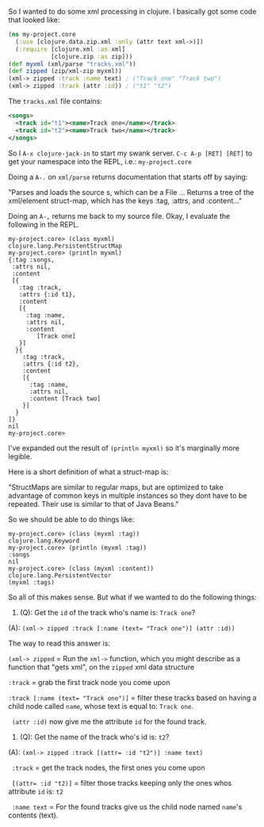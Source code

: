 So I wanted to do some xml processing in clojure.  I basically got
some code that looked like:

```clojure
(ns my-project.core
  (:use [clojure.data.zip.xml :only (attr text xml->)])
  (:require [clojure.xml :as xml]
            [clojure.zip :as zip]))
(def myxml (xml/parse "tracks.xml")) 
(def zipped (zip/xml-zip myxml))
(xml-> zipped :track :name text) ; ("Track one" "Track two")
(xml-> zipped :track (attr :id)) ; ("t1" "t2")
```

The `tracks.xml` file contains:

```xml
<songs>
  <track id="t1"><name>Track one</name></track>
  <track id="t2"><name>Track two</name></track>
</songs>
```

So I `A-x clojure-jack-in` to start my swank server.  `C-c A-p [RET]
[RET]` to get your namespace into the REPL, i.e.: `my-project.core`

Doing a `A-.` on `xml/parse` returns documentation that starts off by
saying:

"Parses and loads the source s, which can be a File ... Returns a tree
of the xml/element struct-map, which has the keys :tag, :attrs, and
:content..."

Doing an `A-,` returns me back to my source file.  Okay, I evaluate
the following in the REPL.

```repl
my-project.core> (class myxml)
clojure.lang.PersistentStructMap
my-project.core> (println myxml)
{:tag :songs, 
 :attrs nil, 
 :content 
 [{
   :tag :track, 
   :attrs {:id t1}, 
   :content 
   [{
     :tag :name, 
     :attrs nil, 
     :content 
        [Track one]
   }]
  }{
    :tag :track, 
    :attrs {:id t2}, 
    :content 
    [{
      :tag :name, 
      :attrs nil, 
      :content [Track two]
    }]
  }
]}
nil
my-project.core> 
```

I've expanded out the result of `(println myxml)` so it's marginally
more legible.

Here is a short definition of what a struct-map is:

"StructMaps are similar to regular maps, but are optimized to take
advantage of common keys in multiple instances so they dont have to be
repeated. Their use is similar to that of Java Beans."

So we should be able to do things like:

```
my-project.core> (class (myxml :tag)) 
clojure.lang.Keyword
my-project.core> (println (myxml :tag))
:songs
nil
my-project.core> (class (myxml :content)) 
clojure.lang.PersistentVector
(myxml :tags)
```

So all of this makes sense.  But what if we wanted to do the following
things: 

1. (Q): Get the `id` of the track who's name is: `Track one`?

(A): `(xml-> zipped :track [:name (text= "Track one")] (attr :id))`

The way to read this answer is:

`(xml-> zipped` = Run the `xml->` function, which you might
describe as a function that "gets xml", on the `zipped` xml data
structure

` :track ` = grab the first track node you come upon

`:track [:name (text= "Track one")]` = filter these tracks based on
having a child node called `name`, whose text is equal to: `Track one`.

` (attr :id)` now give me the attribute `id` for the found track.


1. (Q): Get the name of the track who's id is: `t2`?

(A): `(xml-> zipped :track [(attr= :id "t2")] :name text)`

` :track` = get the track nodes, the first ones you
come upon

` [(attr= :id "t2)]` = filter those tracks keeping only the ones
whos attribute `id` is: `t2`

` :name text` = For the found tracks give us the child node named
`name`'s contents (text).